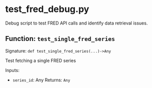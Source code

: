 # test_fred_debug.py

Debug script to test FRED API calls and identify data retrieval issues.

## Function: `test_single_fred_series`

Signature: `def test_single_fred_series(...)->Any`

Test fetching a single FRED series

Inputs:
- `series_id`: Any
Returns: `Any`
